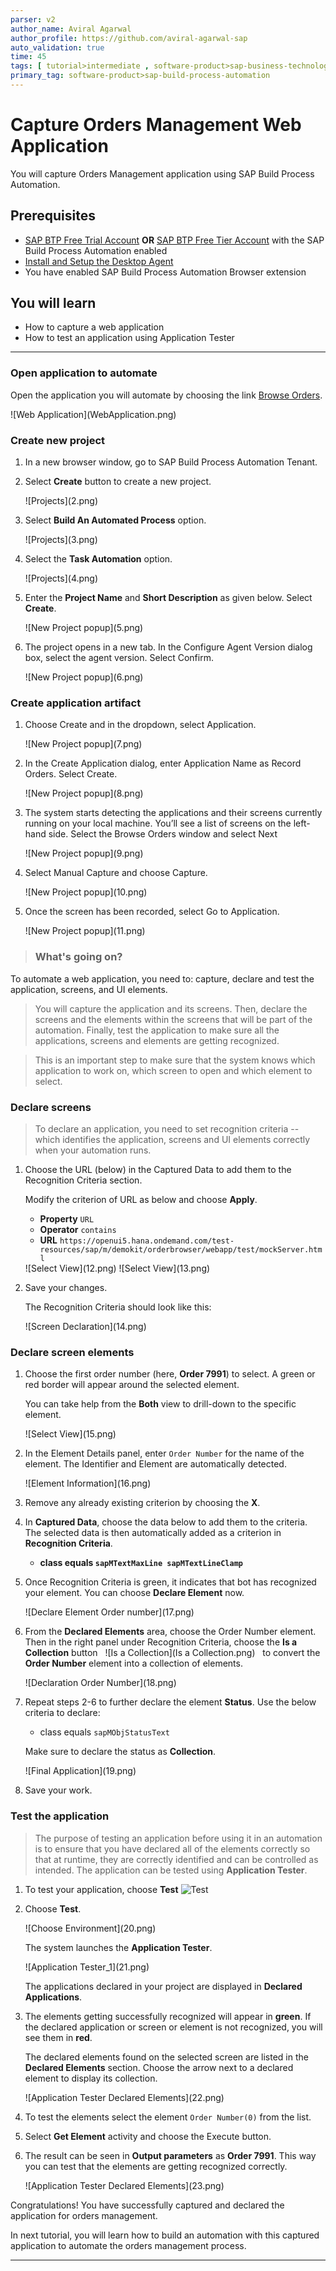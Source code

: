 ```yaml
---
parser: v2
author_name: Aviral Agarwal
author_profile: https://github.com/aviral-agarwal-sap
auto_validation: true
time: 45
tags: [ tutorial>intermediate , software-product>sap-business-technology-platform, tutorial>free-tier]
primary_tag: software-product>sap-build-process-automation
---
```


# Capture Orders Management Web Application
<!-- description --> You will capture Orders Management application using SAP Build Process Automation.

## Prerequisites
- [SAP BTP Free Trial Account](https://blogs.sap.com/2022/09/09/sap-process-automation-now-available-in-your-trail-account/)  **OR**
  [SAP BTP Free Tier Account](spa-subscribe-booster) with the SAP Build Process Automation enabled
- [Install and Setup the Desktop Agent](spa-setup-desktop-3-0-agent)
- You have enabled SAP Build Process Automation Browser extension

## You will learn
  - How to capture a web application
  - How to test an application using Application Tester

---

### Open application to automate

Open the application you will automate by choosing the link [Browse Orders](https://openui5.hana.ondemand.com/test-resources/sap/m/demokit/orderbrowser/webapp/test/mockServer.html).

<!-- border -->![Web Application](WebApplication.png)


### Create new project

1. In a new browser window, go to SAP Build Process Automation Tenant.

2. Select **Create** button to create a new project.

    <!-- border -->![Projects](2.png)

3. Select **Build An Automated Process** option.

    <!-- border -->![Projects](3.png)

4. Select the **Task Automation** option.

    <!-- border -->![Projects](4.png)

5. Enter the **Project Name** and **Short Description** as given below. Select **Create**.

    <!-- border -->![New Project popup](5.png)

6. The project opens in a new tab. In the Configure Agent Version dialog box, select the agent version. Select Confirm.

    <!-- border -->![New Project popup](6.png)


### Create application artifact

1. Choose Create and in the dropdown, select Application.

    <!-- border -->![New Project popup](7.png)

2. In the Create Application dialog, enter Application Name as Record Orders. Select Create.

    <!-- border -->![New Project popup](8.png)

3. The system starts detecting the applications and their screens currently running on your local machine. You’ll see a list of screens on the left-hand side.
Select the Browse Orders window and select Next

    <!-- border -->![New Project popup](9.png)

4. Select Manual Capture and choose Capture.

    <!-- border -->![New Project popup](10.png)

5. Once the screen has been recorded, select Go to Application.

    <!-- border -->![New Project popup](11.png)

> ### What's going on?
To automate a web application, you need to: capture, declare and test the application, screens, and UI elements.

> You will capture the application and its screens. Then, declare the screens and the elements within the screens that will be part of the automation. Finally, test the application to make sure all the applications, screens and elements are getting recognized.

> This is an important step to make sure that the system knows which application to work on, which screen to open and which element to select.

### Declare screens

> To declare an application, you need to set recognition criteria -- which identifies the application, screens and UI elements correctly when your automation runs.

1. Choose the URL (below) in the Captured Data to add them to the Recognition Criteria section.

     Modify the criterion of URL as below and choose **Apply**.

     - **Property** `URL`
     - **Operator** `contains`
     - **URL** `https://openui5.hana.ondemand.com/test-resources/sap/m/demokit/orderbrowser/webapp/test/mockServer.html`

    <!-- border -->![Select View](12.png)


    <!-- border -->![Select View](13.png)

2. Save your changes.

    The Recognition Criteria should look like this:

    <!-- border -->![Screen Declaration](14.png)


### Declare screen elements

1. Choose the first order number (here, **Order 7991**) to select. A green or red border will appear around the selected element.

    You can take help from the **Both** view to drill-down to the specific element.

    <!-- border -->![Select View](15.png)

2. In the Element Details panel, enter `Order Number` for the name of the element. The Identifier and Element are automatically detected.

    <!-- border -->![Element Information](16.png)

3. Remove any already existing criterion by choosing the **X**.

4. In **Captured Data**, choose the data below to add them to the criteria. The selected data is then automatically added as a criterion in **Recognition Criteria**.

    -	**class equals `sapMTextMaxLine sapMTextLineClamp`**

5. Once Recognition Criteria is green, it indicates that bot has recognized your element. You can choose **Declare Element** now.

    <!-- border -->![Declare Element Order number](17.png)

6. From the **Declared Elements** area, choose the Order Number element. Then in the right panel under Recognition Criteria, choose the **Is a Collection** button &nbsp; <!-- border -->![Is a Collection](Is a Collection.png) &nbsp; to convert the **Order Number** element into a collection of elements.


    <!-- border -->![Declaration Order Number](18.png)

7. Repeat steps 2-6 to further declare the element **Status**. Use the below criteria to declare:

     - class equals `sapMObjStatusText`

     Make sure to declare the status as **Collection**.

    <!-- border -->![Final Application](19.png)

8. Save your work.



### Test the application

> The purpose of testing an application before using it in an automation is to ensure that you have declared all of the elements correctly so that at runtime, they are correctly identified and can be controlled as intended. The application can be tested using **Application Tester**.

1. To test your application, choose **Test** ![Test](Test.png)

2. Choose **Test**.

    <!-- border -->![Choose Environment](20.png)

    The system launches the **Application Tester**.

    <!-- border -->![Application Tester_1](21.png)

    The applications declared in your project are displayed in **Declared Applications**.

3. The elements getting successfully recognized will appear in **green**. If the declared application or screen or element is not recognized, you will see them in **red**.

    The declared elements found on the selected screen are listed in the **Declared Elements** section. Choose the arrow next to a declared element to display its collection.

    <!-- border -->![Application Tester Declared Elements](22.png)

4. To test the elements select the element `Order Number(0)` from the list.

5. Select **Get Element** activity and choose the Execute button.

6. The result can be seen in **Output parameters** as **Order 7991**. This way you can test that the elements are getting recognized correctly.

    <!-- border -->![Application Tester Declared Elements](23.png)

Congratulations! You have successfully captured and declared the application for orders management.

In next tutorial, you will learn how to build an automation with this captured application to automate the orders management process.



---
